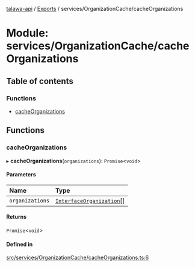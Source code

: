 [talawa-api](../README.md) / [Exports](../modules.md) / services/OrganizationCache/cacheOrganizations

# Module: services/OrganizationCache/cacheOrganizations

## Table of contents

### Functions

- [cacheOrganizations](services_OrganizationCache_cacheOrganizations.md#cacheorganizations)

## Functions

### cacheOrganizations

▸ **cacheOrganizations**(`organizations`): `Promise`\<`void`\>

#### Parameters

| Name | Type |
| :------ | :------ |
| `organizations` | [`InterfaceOrganization`](../interfaces/models_Organization.InterfaceOrganization.md)[] |

#### Returns

`Promise`\<`void`\>

#### Defined in

[src/services/OrganizationCache/cacheOrganizations.ts:6](https://github.com/PalisadoesFoundation/talawa-api/blob/ac416c4/src/services/OrganizationCache/cacheOrganizations.ts#L6)
